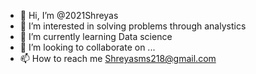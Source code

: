 - 👋 Hi, I’m @2021Shreyas
- 👀 I’m interested in solving problems through analystics
- 🌱 I’m currently learning Data science
- 💞️ I’m looking to collaborate on ...
- 📫 How to reach me Shreyasms218@gmail.com

<!---
2021Shreyas/2021Shreyas is a ✨ special ✨ repository because its `README.md` (this file) appears on your GitHub profile.
You can click the Preview link to take a look at your changes.
--->

